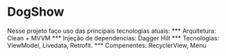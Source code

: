 # DogShow
Nesse projeto faço uso das principais tecnologias atuais:
*** Arquitetura: 
Clean + MVVM
*** Injeção de dependencias: 
Dagger Hilt
*** Tecnologias: 
ViewModel, Livedata, Retrofit.
*** Compenentes:
RecyclerView, Menu
